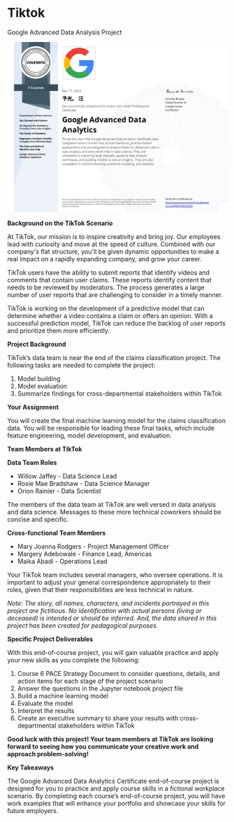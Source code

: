 # Tiktok
Google Advanced Data Analysis Project


![alt text](https://github.com/Abel5/Automatidata/blob/main/images/Google%20Advanced%20Data%20Analysis%20Ceirtificate.jpg)

**Background on the TikTok Scenario**

At TikTok, our mission is to inspire creativity and bring joy. Our employees lead with curiosity and move at the speed of culture. Combined with our company's flat structure, you'll be given dynamic opportunities to make a real impact on a rapidly expanding company, and grow your career.

TikTok users have the ability to submit reports that identify videos and comments that contain user claims. These reports identify content that needs to be reviewed by moderators. The process generates a large number of user reports that are challenging to consider in a timely manner. 

TikTok is working on the development of a predictive model that can determine whether a video contains a claim or offers an opinion. With a successful prediction model, TikTok can reduce the backlog of user reports and prioritize them more efficiently.

**Project Background**

TikTok’s data team is near the end of the claims classification project. The following tasks are needed to complete the project:

1. Model building
2. Model evaluation
3. Summarize findings for cross-departmental stakeholders within TikTok

**Your Assignment**

You will create the final machine learning model for the claims classification data. You will be responsible for leading these final tasks, which include feature engineering, model development, and evaluation. 

**Team Members at TikTok**

**Data Team Roles**

- Willow Jaffey - Data Science Lead
- Rosie Mae Bradshaw - Data Science Manager
- Orion Rainier - Data Scientist

The members of the data team at TikTok are well versed in data analysis and data science. Messages to these more technical coworkers should be concise and specific.

**Cross-functional Team Members**

- Mary Joanna Rodgers - Project Management Officer
- Margery Adebowale - Finance Lead, Americas
- Maika Abadi - Operations Lead

Your TikTok team includes several managers, who oversee operations. It is important to adjust your general correspondence appropriately to their roles, given that their responsibilities are less technical in nature. 

*Note: The story, all names, characters, and incidents portrayed in this project are fictitious. No identification with actual persons (living or deceased) is intended or should be inferred. And, the data shared in this project has been created for pedagogical purposes.*

**Specific Project Deliverables**

With this end-of-course project, you will gain valuable practice and apply your new skills as you complete the following:

1. Course 6 PACE Strategy Document to consider questions, details, and action items for each stage of the project scenario
2. Answer the questions in the Jupyter notebook project file
3. Build a machine learning model
4. Evaluate the model
5. Interpret the results
6. Create an executive summary to share your results with cross-departmental stakeholders within TikTok

**Good luck with this project! Your team members at TikTok are looking forward to seeing how you communicate your creative work and approach problem-solving!**

**Key Takeaways**

The Google Advanced Data Analytics Certificate end-of-course project is designed for you to practice and apply course skills in a fictional workplace scenario. By completing each course’s end-of-course project, you will have work examples that will enhance your portfolio and showcase your skills for future employers.
